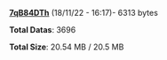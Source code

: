 [**7qB84DTh**](/data/7qB84DTh.txt) (18/11/22 - 16:17)- 6313 bytes

**Total Datas**: 3696

**Total Size**: 20.54 MB / 20.5 MB